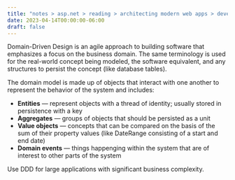 ```yaml
---
title: "notes > asp.net > reading > architecting modern web apps > develop asp.net core mvc apps > 6. domain driven design"
date: 2023-04-14T00:00:00-06:00
draft: false
---
```


Domain-Driven Design is an agile approach to building software that emphasizes a focus on the business domain.  The same terminology is used for the real-world concept being modeled, the software equivalent, and any structures to persist the concept (like database tables).

The domain model is made up of objects that interact with one another to represent the behavior of the system and includes:
- **Entities** — represent objects with a thread of identity; usually stored in persistence with a key
- **Aggregates** — groups of objects that should be persisted as a unit
- **Value objects** — concepts that can be compared on the basis of the sum of their property values (like DateRange consisting of a start and end date)
- **Domain events** — things happenging within the system that are of interest to other parts of the system

Use DDD for large applications with significant business complexity.


